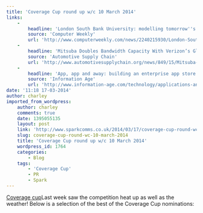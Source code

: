 ```yaml
---
title: 'Coverage Cup round up w/c 10 March 2014'
links:
    -
        headline: 'London South Bank University: modelling tomorrow''s cleaner, greener datacentres'
        source: 'Computer Weekly'
        url: 'http://www.computerweekly.com/news/2240215930/London-South-Bank-University-modellling-tomorrows-cleaner-greener-datacentres'
    -
        headline: 'Mitsuba Doubles Bandwidth Capacity With Verizon’s Global Wide Area Network'
        source: 'Automotive Supply Chain'
        url: 'http://www.automotivesupplychain.org/news/849/15/Mitsuba-Doubles-Bandwidth-Capacity-With-Verizon-s-Global-Wide-Area-Network/'
    -
        headline: 'App, app and away: building an enterprise app store'
        source: 'Information Age'
        url: 'http://www.information-age.com/technology/applications-and-development/123457791/app-app-and-away-building-enterprise-app-store'
date: '11:18 17-03-2014'
author: charley
imported_from_wordpress:
    author: charley
    comments: true
    date: 1395055135
    layout: post
    link: 'http://www.sparkcomms.co.uk/2014/03/17/coverage-cup-round-wc-10-march-2014/'
    slug: coverage-cup-round-wc-10-march-2014
    title: 'Coverage Cup round up w/c 10 March 2014'
    wordpress_id: 1764
    categories:
        - Blog
    tags:
        - 'Coverage Cup'
        - PR
        - Spark
---
```


[Coverage cup](Coverage-cup-167x300.jpg)Last week saw the competition heat up as well as the weather! Below is a selection of the best of the Coverage Cup nominations:
